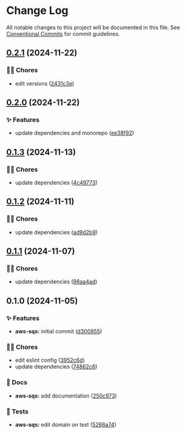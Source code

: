 # Change Log

All notable changes to this project will be documented in this file.
See [Conventional Commits](https://conventionalcommits.org) for commit guidelines.

## [0.2.1](https://github.com/tresdoce/tresdoce-nestjs-toolkit/compare/@tresdoce-nestjs-toolkit/aws-sqs@0.2.0...@tresdoce-nestjs-toolkit/aws-sqs@0.2.1) (2024-11-22)

### 👨‍💻 Chores

- edit versions ([2431c3e](https://github.com/tresdoce/tresdoce-nestjs-toolkit/commit/2431c3eaa021e31b58f7c796738860e19677d3a3))

## [0.2.0](https://github.com/tresdoce/tresdoce-nestjs-toolkit/compare/@tresdoce-nestjs-toolkit/aws-sqs@0.1.3...@tresdoce-nestjs-toolkit/aws-sqs@0.2.0) (2024-11-22)

### ✨ Features

- update dependencies and monorepo ([ee38f92](https://github.com/tresdoce/tresdoce-nestjs-toolkit/commit/ee38f9210848d44ffa2a064207010ed6dcb667cb))

## [0.1.3](https://github.com/tresdoce/tresdoce-nestjs-toolkit/compare/@tresdoce-nestjs-toolkit/aws-sqs@0.1.2...@tresdoce-nestjs-toolkit/aws-sqs@0.1.3) (2024-11-13)

### 👨‍💻 Chores

- update dependencies ([4c49773](https://github.com/tresdoce/tresdoce-nestjs-toolkit/commit/4c49773a47c0b40ad597e4b8c98c0f2a135c7d80))

## [0.1.2](https://github.com/tresdoce/tresdoce-nestjs-toolkit/compare/@tresdoce-nestjs-toolkit/aws-sqs@0.1.1...@tresdoce-nestjs-toolkit/aws-sqs@0.1.2) (2024-11-11)

### 👨‍💻 Chores

- update dependencies ([ad9d2b9](https://github.com/tresdoce/tresdoce-nestjs-toolkit/commit/ad9d2b98fd235653064d25692a04dc48d7d7f98d))

## [0.1.1](https://github.com/tresdoce/tresdoce-nestjs-toolkit/compare/@tresdoce-nestjs-toolkit/aws-sqs@0.1.0...@tresdoce-nestjs-toolkit/aws-sqs@0.1.1) (2024-11-07)

### 👨‍💻 Chores

- update dependencies ([98aa4ad](https://github.com/tresdoce/tresdoce-nestjs-toolkit/commit/98aa4adea6f3a86ea5d3114040d6d63b7b05a763))

## 0.1.0 (2024-11-05)

### ✨ Features

- **aws-sqs:** initial commit ([d300855](https://github.com/tresdoce/tresdoce-nestjs-toolkit/commit/d3008553a69477ebd99ceeda75dea684d46fdecd))

### 👨‍💻 Chores

- edit eslint config ([3952c6d](https://github.com/tresdoce/tresdoce-nestjs-toolkit/commit/3952c6d2afc3b30c241696058e3be6f3b9a3569f))
- update dependencies ([74862c6](https://github.com/tresdoce/tresdoce-nestjs-toolkit/commit/74862c676c416ffb0c1e3608b1f50fa50ee14d9f))

### 📝 Docs

- **aws-sqs:** add documentation ([250c973](https://github.com/tresdoce/tresdoce-nestjs-toolkit/commit/250c973a23d222178885c4837c754efcb184428c))

### 🧪 Tests

- **aws-sqs:** edit domain on test ([5266a74](https://github.com/tresdoce/tresdoce-nestjs-toolkit/commit/5266a7404a7b7b0fc8b1a177439278206573dfe5))
